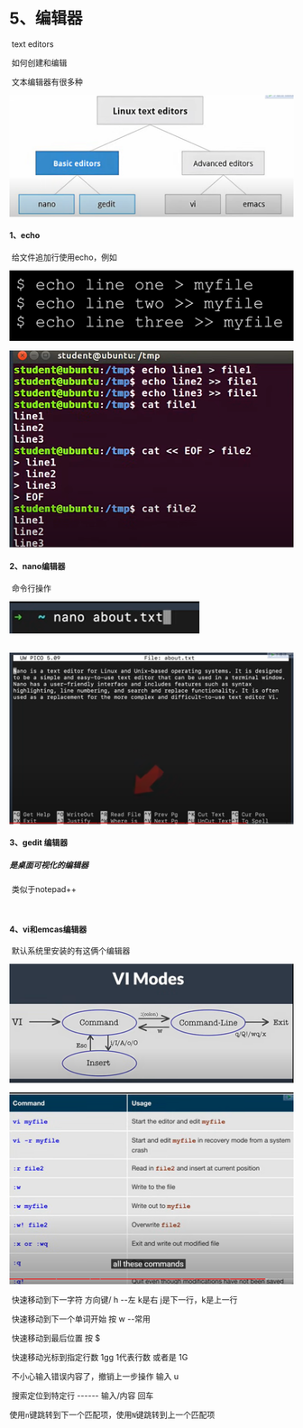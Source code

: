 





# 5、编辑器

​		text editors

​			如何创建和编辑

​			文本编辑器有很多种

![image-20240623094847680](./../../../.vuepress/public/images/image-20240623094847680.png)



#### 	1、echo

​	给文件追加行使用echo，例如

![image-20240623095240760](./../../../.vuepress/public/images/image-20240623095240760.png)



![image-20240623095652240](./../../../.vuepress/public/images/image-20240623095652240.png)







#### 	2、nano编辑器

​				命令行操作

![image-20240623100253456](./../../../.vuepress/public/images/image-20240623100253456.png)

​		![image-20240623100338797](./../../../.vuepress/public/images/image-20240623100338797.png)









#### 	3、gedit 编辑器

##### 			是桌面可视化的编辑器

​				类似于notepad++



​	

#### 	4、vi和emcas编辑器

​				默认系统里安装的有这俩个编辑器

![image-20240623101106921](./../../../.vuepress/public/images/image-20240623101106921.png)

![image-20240623101254884](./../../../.vuepress/public/images/image-20240623101254884.png)



​		快速移动到下一字符 方向键/ h --左   k是右  j是下一行，k是上一行

​		快速移动到下一个单词开始 按 w  --常用

​		快速移动到最后位置 按 $

​		快速移动光标到指定行数  1gg 1代表行数   或者是 1G

​		不小心输入错误内容了，撤销上一步操作 输入 u



​		搜索定位到特定行 ------ 输入/内容 回车

​		使用`n`键跳转到下一个匹配项，使用`N`键跳转到上一个匹配项





































































